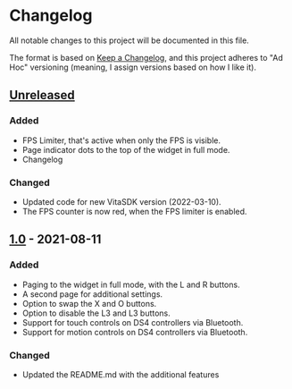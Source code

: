 # Changelog
All notable changes to this project will be documented in this file.

The format is based on [Keep a Changelog](https://keepachangelog.com/en/1.0.0/),
and this project adheres to "Ad Hoc" versioning (meaning, I assign versions based on how I like it).

## [Unreleased]
### Added
- FPS Limiter, that's active when only the FPS is visible.
- Page indicator dots to the top of the widget in full mode.
- Changelog

### Changed
- Updated code for new VitaSDK version (2022-03-10).
- The FPS counter is now red, when the FPS limiter is enabled.

## [1.0] - 2021-08-11
### Added
- Paging to the widget in full mode, with the L and R buttons.
- A second page for additional settings.
- Option to swap the X and O buttons.
- Option to disable the L3 and L3 buttons.
- Support for touch controls on DS4 controllers via Bluetooth.
- Support for motion controls on DS4 controllers via Bluetooth.

### Changed
- Updated the README.md with the additional features

[Unreleased]: https://onedev.server.local/projects/2/blob
[1.0]: https://onedev.server.local/projects/2/blob/1.0